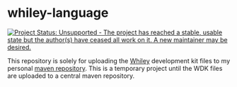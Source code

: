 # whiley-language

[![Project Status: Unsupported - The project has reached a stable, usable state but the author(s) have ceased all work on it. A new maintainer may be desired.](http://www.repostatus.org/badges/1.0.0/unsupported.svg)](http://www.repostatus.org/#unsupported)

This repository is solely for uploading the [Whiley](http://whiley.org/ "Whiley") development kit files to my personal [maven repository](https://github.com/hjwylde/maven-repository/ "hjwylde/maven-repository").
This is a temporary project until the WDK files are uploaded to a central maven repository.

